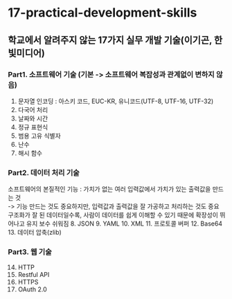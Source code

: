 # 17-practical-development-skills
## 학교에서 알려주지 않는 17가지 실무 개발 기술(이기곤, 한빛미디어)

### Part1. 소프트웨어 기술 (기본 -> 소프트웨어 복잡성과 관계없이 변하지 않음)
1. 문자열 인코딩 : 아스키 코드, EUC-KR, 유니코드(UTF-8, UTF-16, UTF-32)
2. 다국어 처리
3. 날짜와 시간
4. 정규 표현식
5. 범용 고유 식별자
6. 난수
7. 해시 함수

### Part2. 데이터 처리 기술  
소프트웨어의 본질적인 기능 : 가치가 없는 여러 입력값에서 가치가 있는 출력값을 만드는 것  
-> 기능 만드는 것도 중요하지만, 입력값과 출력값을 잘 가공하고 처리하는 것도 중요  
구조화가 잘 된 데이터일수록, 사람이 데이터를 쉽게 이해할 수 있기 때문에 확장성이 뛰어나고 유지 보수 쉬워짐
8. JSON
9. YAML
10. XML
11. 프로토콜 버퍼
12. Base64
13. 데이터 압축(zlib)

### Part3. 웹 기술
14. HTTP
15. Restful API
16. HTTPS
17. OAuth 2.0

